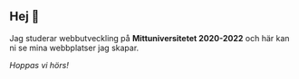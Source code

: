 ## Hej 👋

Jag studerar webbutveckling på **Mittuniversitetet 2020-2022** och här kan ni se mina webbplatser jag skapar.

*Hoppas vi hörs!*
